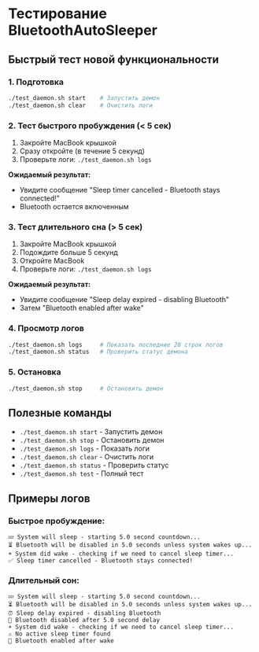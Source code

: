 # Тестирование BluetoothAutoSleeper

## Быстрый тест новой функциональности

### 1. Подготовка
```bash
./test_daemon.sh start    # Запустить демон
./test_daemon.sh clear    # Очистить логи
```

### 2. Тест быстрого пробуждения (< 5 сек)
1. Закройте MacBook крышкой
2. Сразу откройте (в течение 5 секунд)
3. Проверьте логи: `./test_daemon.sh logs`

**Ожидаемый результат:**
- Увидите сообщение "Sleep timer cancelled - Bluetooth stays connected!"
- Bluetooth остается включенным

### 3. Тест длительного сна (> 5 сек)
1. Закройте MacBook крышкой
2. Подождите больше 5 секунд
3. Откройте MacBook
4. Проверьте логи: `./test_daemon.sh logs`

**Ожидаемый результат:**
- Увидите сообщение "Sleep delay expired - disabling Bluetooth"
- Затем "Bluetooth enabled after wake"

### 4. Просмотр логов
```bash
./test_daemon.sh logs     # Показать последние 20 строк логов
./test_daemon.sh status   # Проверить статус демона
```

### 5. Остановка
```bash
./test_daemon.sh stop     # Остановить демон
```

## Полезные команды

- `./test_daemon.sh start` - Запустить демон
- `./test_daemon.sh stop` - Остановить демон
- `./test_daemon.sh logs` - Показать логи
- `./test_daemon.sh clear` - Очистить логи
- `./test_daemon.sh status` - Проверить статус
- `./test_daemon.sh test` - Полный тест

## Примеры логов

### Быстрое пробуждение:
```
💤 System will sleep - starting 5.0 second countdown...
⏳ Bluetooth will be disabled in 5.0 seconds unless system wakes up...
☀️ System did wake - checking if we need to cancel sleep timer...
✅ Sleep timer cancelled - Bluetooth stays connected!
```

### Длительный сон:
```
💤 System will sleep - starting 5.0 second countdown...
⏳ Bluetooth will be disabled in 5.0 seconds unless system wakes up...
⏰ Sleep delay expired - disabling Bluetooth
🔵 Bluetooth disabled after 5.0 second delay
☀️ System did wake - checking if we need to cancel sleep timer...
⚠️ No active sleep timer found
🔵 Bluetooth enabled after wake
```

